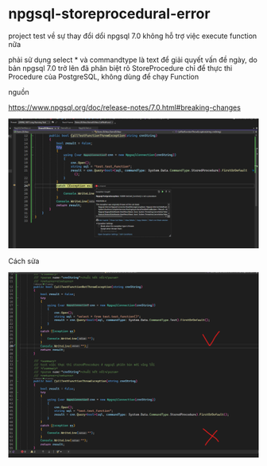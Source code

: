 # npgsql-storeprocedural-error

project test về sự thay đổi dổi npgsql 7.0 không hỗ trợ việc execute function nữa

phải sử dụng select \* và commandtype là text để giải quyết vấn đề ngày, do bản npgsql 7.0 trở lên đã phân biệt rõ StoreProcedure chỉ để thực thi Procedure của PostgreSQL, không dùng để chạy Function

nguồn

https://www.npgsql.org/doc/release-notes/7.0.html#breaking-changes

![Test](error.png)

Cách sửa

![Cách sửa](<true and false.png>)
